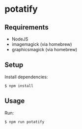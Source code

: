 # potatify

## Requirements

+ NodeJS
+ imagemagick (via homebrew)
+ graphicsmagick (via homebrew)

## Setup

Install dependencies:

```
$ npm install
```

## Usage

Run:

```
$ npm run potatify
```

